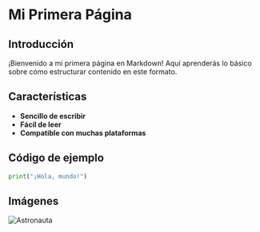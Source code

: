 # Mi Primera Página

## Introducción
¡Bienvenido a mi primera página en Markdown! Aquí aprenderás lo básico sobre cómo estructurar contenido en este formato.

## Características
- **Sencillo de escribir**
- **Fácil de leer**
- **Compatible con muchas plataformas**

## Código de ejemplo
```python
print("¡Hola, mundo!")
```
## Imágenes
![Astronauta](https://static.wixstatic.com/media/35d59b_6857c1bd613846dfa2026daf1058ec1e~mv2.jpg/v1/fill/w_568,h_378,al_c,q_80,usm_0.66_1.00_0.01,enc_avif,quality_auto/35d59b_6857c1bd613846dfa2026daf1058ec1e~mv2.jpg)
